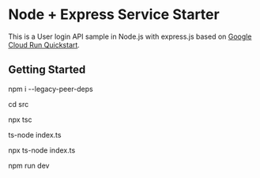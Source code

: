 # Node + Express Service Starter

This is a User login API sample in Node.js with express.js based on [Google Cloud Run Quickstart](https://cloud.google.com/run/docs/quickstarts/build-and-deploy/deploy-nodejs-service).

## Getting Started

npm i --legacy-peer-deps

cd src   

npx tsc

ts-node index.ts

npx ts-node index.ts

npm run dev
```

